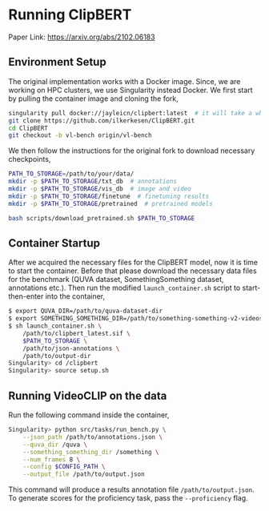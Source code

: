 # Running ClipBERT
Paper Link: https://arxiv.org/abs/2102.06183

## Environment Setup

The original implementation works with a Docker image. Since, we are working on HPC clusters, we use Singularity instead Docker. We first start by pulling the container image and cloning the fork,

```bash
singularity pull docker://jayleicn/clipbert:latest  # it will take a while!
git clone https://github.com/ilkerkesen/ClipBERT.git
cd ClipBERT
git checkout -b vl-bench origin/vl-bench
```

We then follow the instructions for the original fork to download necessary checkpoints,

```bash
PATH_TO_STORAGE=/path/to/your/data/
mkdir -p $PATH_TO_STORAGE/txt_db  # annotations
mkdir -p $PATH_TO_STORAGE/vis_db  # image and video 
mkdir -p $PATH_TO_STORAGE/finetune  # finetuning results
mkdir -p $PATH_TO_STORAGE/pretrained  # pretrained models

bash scripts/download_pretrained.sh $PATH_TO_STORAGE
```

## Container Startup
After we acquired the necessary files for the ClipBERT model, now it is time to start the container. Before that please download the necessary data files for the benchmark (QUVA dataset, SomethingSomething dataset, annotations etc.). Then run the modified `launch_container.sh` script to start-then-enter into the container,

```bash
$ export QUVA_DIR=/path/to/quva-dataset-dir
$ export SOMETHING_SOMETHING_DIR=/path/to/something-something-v2-videos
$ sh launch_container.sh \
    /path/to/clipbert_latest.sif \
    $PATH_TO_STORAGE \
    /path/to/json-annotations \
    /path/to/output-dir
Singularity> cd /clipbert
Singularity> source setup.sh
```

## Running VideoCLIP on the data

Run the following command inside the container,
```bash
Singularity> python src/tasks/run_bench.py \
    --json_path /path/to/annotations.json \
    --quva_dir /quva \
    --something_something_dir /something \
    --num_frames 8 \
    --config $CONFIG_PATH \
    --output_file /path/to/output.json
```

This command will produce a results annotation file `/path/to/output.json`. To generate scores for the proficiency task, pass the `--proficiency` flag.